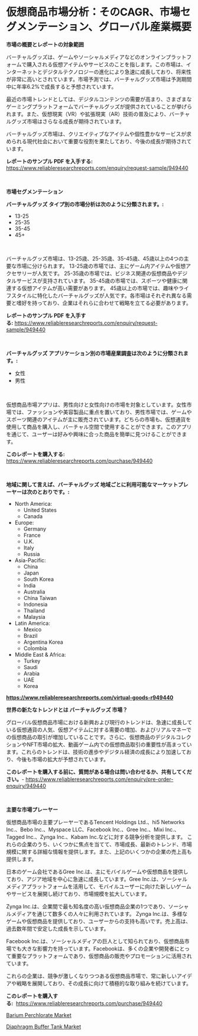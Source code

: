 <p><h1>仮想商品市場分析：そのCAGR、市場セグメンテーション、グローバル産業概要</h1></p><p><strong>市場の概要とレポートの対象範囲</strong></p>
<p><p>バーチャルグッズは、ゲームやソーシャルメディアなどのオンラインプラットフォームで購入される仮想アイテムやサービスのことを指します。この市場は、インターネットとデジタルテクノロジーの進化により急速に成長しており、将来性が非常に高いとされています。市場予測では、バーチャルグッズ市場は予測期間中に年率6.2%で成長すると予想されています。</p><p>最近の市場トレンドとしては、デジタルコンテンツの需要が高まり、さまざまなゲーミングプラットフォームでバーチャルグッズが提供されていることが挙げられます。また、仮想現実（VR）や拡張現実（AR）技術の普及により、バーチャルグッズ市場はさらなる成長が期待されています。</p><p>バーチャルグッズ市場は、クリエイティブなアイテムや個性豊かなサービスが求められる現代社会において重要な役割を果たしており、今後の成長が期待されています。</p></p>
<p><strong>レポートのサンプル PDF を入手する:</strong> <a href="https://www.reliableresearchreports.com/enquiry/request-sample/949440">https://www.reliableresearchreports.com/enquiry/request-sample/949440</a></p>
<p>&nbsp;</p>
<p><strong>市場セグメンテーション</strong></p>
<p><strong>バーチャルグッズ タイプ別の市場分析は次のように分類されます。:</strong></p>
<p><ul><li>13-25</li><li>25-35</li><li>35-45</li><li>45+</li></ul></p>
<p>&nbsp;</p>
<p><p>バーチャルグッズ市場は、13-25歳、25-35歳、35-45歳、45歳以上の4つの主要な市場に分けられます。 13-25歳の市場では、主にゲーム内アイテムや仮想アクセサリーが人気です。 25-35歳の市場では、ビジネス関連の仮想商品やデジタルサービスが支持されています。 35-45歳の市場では、スポーツや健康に関連する仮想アイテムが高い需要があります。 45歳以上の市場では、趣味やライフスタイルに特化したバーチャルグッズが人気です。各市場はそれぞれ異なる需要と嗜好を持っており、企業はそれらに合わせて戦略を立てる必要があります。</p></p>
<p><strong>レポートのサンプル PDF を入手する:</strong>&nbsp;<a href="https://www.reliableresearchreports.com/enquiry/request-sample/949440">https://www.reliableresearchreports.com/enquiry/request-sample/949440</a></p>
<p>&nbsp;</p>
<p><strong> バーチャルグッズ アプリケーション別の市場産業調査は次のように分類されます。:</strong></p>
<p><ul><li>女性</li><li>男性</li></ul></p>
<p>&nbsp;</p>
<p><p>仮想商品市場アプリは、男性向けと女性向けの市場を対象としています。女性市場では、ファッションや美容製品に重点を置いており、男性市場では、ゲームやスポーツ関連のアイテムが主に販売されています。どちらの市場も、仮想通貨を使用して商品を購入し、バーチャル空間で使用することができます。このアプリを通じて、ユーザーは好みや興味に合った商品を簡単に見つけることができます。</p></p>
<p><strong>このレポートを購入する:</strong>&nbsp; <a href="https://www.reliableresearchreports.com/purchase/949440">https://www.reliableresearchreports.com/purchase/949440</a></p>
<p>&nbsp;</p>
<p><strong>地域に関して言えば、バーチャルグッズ 地域ごとに利用可能なマーケットプレーヤーは次のとおりです。:</strong></p>
<p><ul>
    <li>
        North America:
        <ul>
            <li>United States</li>
            <li>Canada</li>
        </ul>
    </li>
    <li>
        Europe:
        <ul>
            <li>Germany</li>
            <li>France</li>
            <li>U.K.</li>
            <li>Italy</li>
            <li>Russia</li>
        </ul>
    </li>
    <li>
        Asia-Pacific:
        <ul>
            <li>China</li>
            <li>Japan</li>
            <li>South Korea</li>
            <li>India</li>
            <li>Australia</li>
            <li>China Taiwan</li>
            <li>Indonesia</li>
            <li>Thailand</li>
            <li>Malaysia</li>
        </ul>
    </li>
    <li>
        Latin America:
        <ul>
            <li>Mexico</li>
            <li>Brazil</li>
            <li>Argentina Korea</li>
            <li>Colombia</li>
        </ul>
    </li>
    <li>
        Middle East & Africa:
        <ul>
            <li>Turkey</li>
            <li>Saudi</li>
            <li>Arabia</li>
            <li>UAE</li>
            <li>Korea</li>
        </ul>
    </li>
    </ul></p>
<p><strong><a href="https://www.reliableresearchreports.com/virtual-goods-r949440">https://www.reliableresearchreports.com/virtual-goods-r949440</a></strong>&nbsp;</p>
<p><strong>世界の新たなトレンドとは バーチャルグッズ 市場？</strong></p>
<p><p>グローバル仮想商品市場における新興および現行のトレンドは、急速に成長している仮想通貨の人気、仮想アイテムに対する需要の増加、およびリアルマネーでの仮想商品の取引が増加していることです。さらに、仮想商品のデジタルコレクションやNFT市場の拡大、動画ゲーム内での仮想商品取引の重要性が高まっています。これらのトレンドは、技術の進歩やデジタル経済の成長により加速しており、今後も市場の拡大が予想されています。</p></p>
<p><strong>このレポートを購入する前に、質問がある場合は問い合わせるか、共有してください。</strong>- <a href="https://www.reliableresearchreports.com/enquiry/pre-order-enquiry/949440">https://www.reliableresearchreports.com/enquiry/pre-order-enquiry/949440</a></p>
<p>&nbsp;</p>
<p><strong>主要な市場プレーヤー</strong></p>
<p><p>仮想商品市場の主要プレーヤーであるTencent Holdings Ltd.、hi5 Networks Inc.、Bebo Inc.、Myspace LLC、Facebook Inc.、Gree Inc.、Mixi Inc.、Tagged Inc.、Zynga Inc.、Kabam Inc.などに対する競争分析を提供します。 これらの企業のうち、いくつかに焦点を当てて、市場成長、最新のトレンド、市場規模に関する詳細な情報を提供します。また、上記のいくつかの企業の売上高も提供します。</p><p>日本のゲーム会社であるGree Inc.は、主にモバイルゲームや仮想商品を提供しており、アジア地域を中心に急速に成長しています。Gree Inc.は、ソーシャルメディアプラットフォームを活用して、モバイルユーザーに向けた新しいゲームやサービスを展開し続けており、市場規模を拡大しています。</p><p>Zynga Inc.は、企業間で最も知名度の高い仮想商品企業の1つであり、ソーシャルメディアを通じて数多くの人々に利用されています。 Zynga Inc.は、多様なゲームや仮想商品を提供しており、ユーザーからの支持も高いです。売上高は、過去数年間で安定した成長を示しています。</p><p>Facebook Inc.は、ソーシャルメディアの巨人として知られており、仮想商品市場でも大きな影響力を持っています。Facebookは、多くの企業や開発者にとって重要なプラットフォームであり、仮想商品の販売やプロモーションに活用されています。</p><p>これらの企業は、競争が激しくなりつつある仮想商品市場で、常に新しいアイデアや戦略を展開しており、その成長に向けて積極的な取り組みを続けています。</p></p>
<p><strong>このレポートを購入する:</strong>&nbsp;&nbsp;<a href="https://www.reliableresearchreports.com/purchase/949440">https://www.reliableresearchreports.com/purchase/949440</a></p>
<p><p><a href="https://carnation-joke-41f.notion.site/Barium-Perchlorate-Market-Growth-Market-Trends-COVID-19-Impact-and-Forecasts-for-period-from-2024-aa1966651455487d9a07262487c9937b">Barium Perchlorate Market</a></p><p><a href="https://www.linkedin.com/pulse/diaphragm-buffer-tank-market-research-report-provides-thorough-xhpif?trackingId=zXO%2Bd4bERAlqrWIlC58cww%3D%3D">Diaphragm Buffer Tank Market</a></p></p>